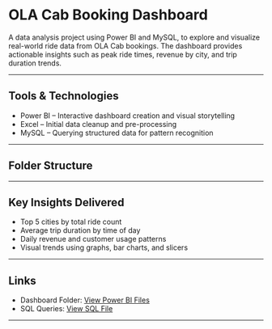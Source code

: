 # OLA Cab Booking Dashboard

A data analysis project using Power BI and MySQL, to explore and visualize real-world ride data from OLA Cab bookings. The dashboard provides actionable insights such as peak ride times, revenue by city, and trip duration trends.

---

## Tools & Technologies
- Power BI – Interactive dashboard creation and visual storytelling  
- Excel – Initial data cleanup and pre-processing   
- MySQL – Querying structured data for pattern recognition  

---

## Folder Structure

---

## Key Insights Delivered
- Top 5 cities by total ride count  
- Average trip duration by time of day  
- Daily revenue and customer usage patterns  
- Visual trends using graphs, bar charts, and slicers  

---

## Links
- Dashboard Folder: [View Power BI Files](https://github.com/sachinbarker22/OLA-DashBoard/tree/main/Dashboard)  
- SQL Queries: [View SQL File](https://github.com/sachinbarker22/OLA-DashBoard/blob/main/SQL/queries.sql)

---

